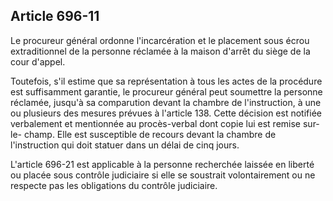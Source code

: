 Article 696-11
----
Le procureur général ordonne l'incarcération et le placement sous écrou
extraditionnel de la personne réclamée à la maison d'arrêt du siège de la cour
d'appel.

Toutefois, s'il estime que sa représentation à tous les actes de la procédure
est suffisamment garantie, le procureur général peut soumettre la personne
réclamée, jusqu'à sa comparution devant la chambre de l'instruction, à une ou
plusieurs des mesures prévues à l'article 138. Cette décision est notifiée
verbalement et mentionnée au procès-verbal dont copie lui est remise sur-le-
champ. Elle est susceptible de recours devant la chambre de l'instruction qui
doit statuer dans un délai de cinq jours.

L'article 696-21 est applicable à la personne recherchée laissée en liberté ou
placée sous contrôle judiciaire si elle se soustrait volontairement ou ne
respecte pas les obligations du contrôle judiciaire.
